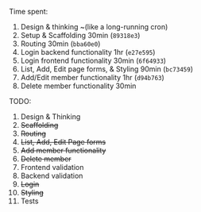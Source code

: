 Time spent:
1. Design & thinking ~(like a long-running cron)
2. Setup & Scaffolding 30min (`89318e3`)
3. Routing 30min (`bba60e0`)
4. Login backend functionality 1hr (`e27e595`)
5. Login frontend functionality 30min (`6f64933`)
6. List, Add, Edit page forms, & Styling 90min (`bc73459`)
7. Add/Edit member functionality 1hr (`d94b763`)
8. Delete member functionality 30min

TODO:
1. Design & Thinking
2. ~~Scaffolding~~
3. ~~Routing~~
4. ~~List, Add, Edit Page forms~~
5. ~~Add member functionality~~
6. ~~Delete member~~
7. Frontend validation
8. Backend validation
9. ~~Login~~
10. ~~Styling~~
11. Tests